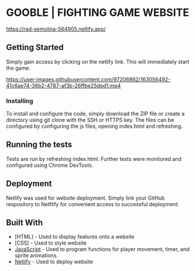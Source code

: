 # GOOBLE | FIGHTING GAME WEBSITE

https://rad-semolina-564905.netlify.app/

## Getting Started

Simply gain access by clicking on the netlify link. This will immediately start the game. 

https://user-images.githubusercontent.com/97206862/163056492-41c6ae74-36b2-4787-af3b-26ffbe25ded1.mp4

### Installing

To install and configure the code, simply download the ZIP file or create a directory using git clone with the SSH or HTTPS key. The files can be configured by configuring the js files, opening index.html and refreshing.

## Running the tests

Tests are run by refreshing index.html. Further tests were monitored and configured using Chrome DevTools. 

## Deployment

Netlify was used for website deployment. Simply link your GitHub respository to Netflify for convenient access to successful deployment.

## Built With

* [HTML] - Used to display features onto a website
* [CSS] - Used to style website 
* [JavaScript](https://www.javascript.com/) - Used to program functions for player movement, timer, and sprite animations.
* [Netlify](https://www.netlify.com/) - Used to deploy website
